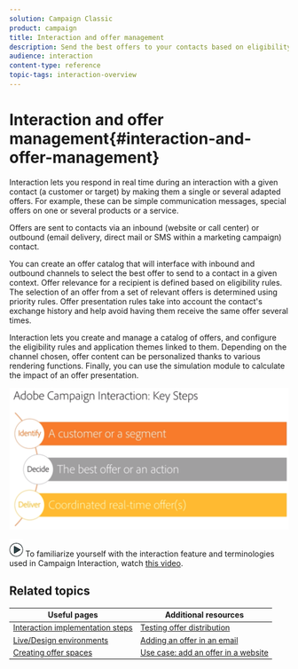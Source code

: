 ```yaml
---
solution: Campaign Classic
product: campaign
title: Interaction and offer management
description: Send the best offers to your contacts based on eligibility rules.
audience: interaction
content-type: reference
topic-tags: interaction-overview
---
```


# Interaction and offer management{#interaction-and-offer-management}

Interaction lets you respond in real time during an interaction with a given contact (a customer or target) by making them a single or several adapted offers. For example, these can be simple communication messages, special offers on one or several products or a service.

Offers are sent to contacts via an inbound (website or call center) or outbound (email delivery, direct mail or SMS within a marketing campaign) contact.

You can create an offer catalog that will interface with inbound and outbound channels to select the best offer to send to a contact in a given context. Offer relevance for a recipient is defined based on eligibility rules. The selection of an offer from a set of relevant offers is determined using priority rules. Offer presentation rules take into account the contact's exchange history and help avoid having them receive the same offer several times.

Interaction lets you create and manage a catalog of offers, and configure the eligibility rules and application themes linked to them. Depending on the channel chosen, offer content can be personalized thanks to various rendering functions. Finally, you can use the simulation module to calculate the impact of an offer presentation.

![](assets/Offermgt2.png)

![](assets/do-not-localize/how-to-video.png) To familiarize yourself with the interaction feature and terminologies used in Campaign Interaction, watch [this video](https://helpx.adobe.com/campaign/classic/how-to/acs-overview.html?playlist=/ccx/v1/collection/product/campaign/classic/segment/digital-marketers/explevel/intermediate/applaunch/get-started/collection.ccx.js&ref=helpx.adobe.com).

## Related topics

| Useful pages | Additional resources |
|---|---|
| [Interaction implementation steps](../../interaction/using/implementation-steps.md) | [Testing offer distribution](../../interaction/using/about-offers-simulation.md) |
| [Live/Design environments](../../interaction/using/live-design-environments.md) | [Adding an offer in an email](../../interaction/using/integrating-an-offer-via-the-wizard.md) |
| [Creating offer spaces](../../interaction/using/creating-offer-spaces.md) |  [Use case: add an offer in a website](../../interaction/using/offers-on-an-inbound-channel.md)  |